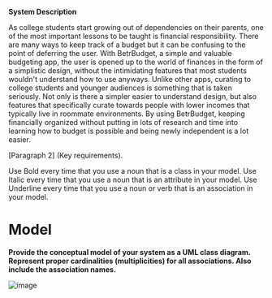 **System Description**

As college students start growing out of dependencies on their parents, one of the most important lessons to be taught is financial responsibility. There are many ways to keep track of a budget but it can be confusing to the point of deferring the user. With BetrBudget, a simple and valuable budgeting app, the user is opened up to the world of finances in the form of a simplistic design, without the intimidating features that most students wouldn't understand how to use anyways. Unlike other apps, curating to college students and younger audiences is something that is taken seriously. Not only is there a simpler easier to understand design, but also features that specifically curate towards people with lower incomes that typically live in roommate environments. By using BetrBudget, keeping financially organized without putting in lots of research and time into learning how to budget is possible and being newly independent is a lot easier.

[Paragraph 2]
(Key requirements). 


Use Bold every time that you use a noun that is a class in your model. Use Italic every
time that you use a noun that is an attribute in your model. Use Underline every time
that you use a noun or verb that is an association in your model.


# Model

**Provide the conceptual model of your system as a UML class diagram. Represent proper
cardinalities (multiplicities) for all associations. Also include the association names.**

![image](https://user-images.githubusercontent.com/3053449/155901986-e68ca3ff-c14a-45db-8c10-decfb2ff018c.png)


